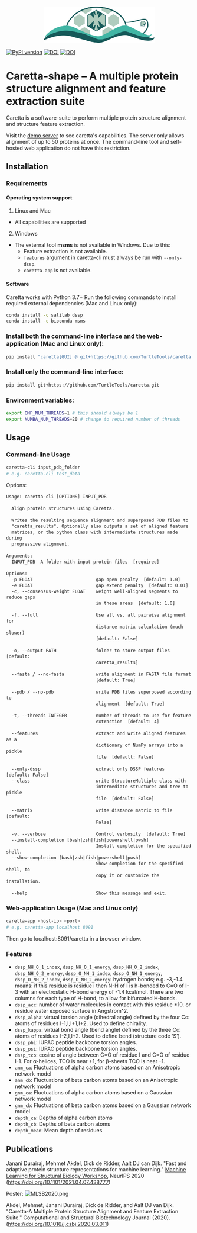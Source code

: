 <p align="center"><img src="https://raw.githubusercontent.com/TurtleTools/caretta/master/caretta_logo.png" width="300" title="Caretta Logo"></p>

[![PyPI version](https://badge.fury.io/py/caretta.svg)](https://badge.fury.io/py/caretta)
[![DOI](https://zenodo.org/badge/doi/10.1016/j.csbj.2020.03.011.svg)](http://dx.doi.org/10.1016/j.csbj.2020.03.011)
[![DOI](https://zenodo.org/badge/doi/10.1101/2021.04.07.438777.svg)](http://dx.doi.org/10.1101/2021.04.07.438777)

# Caretta-shape – A multiple protein structure alignment and feature extraction suite

Caretta is a software-suite to perform multiple protein structure alignment and structure feature extraction.

Visit the [demo server](http://bioinformatics.nl/caretta) to see caretta's capabilities. The server only allows alignment of up to 50 proteins at once.
The command-line tool and self-hosted web application do not have this restriction.

## Installation

### Requirements
#### Operating system support
1. Linux and Mac
* All capabilities are supported
2. Windows
* The external tool **msms** is not available in Windows. Due to this:
    * Feature extraction is not available.
    * `features` argument in caretta-cli must always be run with `--only-dssp`. 
    * `caretta-app` is not available.

#### Software
Caretta works with Python 3.7+
Run the following commands to install required external dependencies (Mac and Linux only):
```bash
conda install -c salilab dssp
conda install -c bioconda msms
```

### Install both the command-line interface and the web-application (Mac and Linux only):
```bash
pip install "caretta[GUI] @ git+https://github.com/TurtleTools/caretta.git"
```

### Install only the command-line interface:
```bash
pip install git+https://github.com/TurtleTools/caretta.git
```

### Environment variables:
```bash
export OMP_NUM_THREADS=1 # this should always be 1
export NUMBA_NUM_THREADS=20 # change to required number of threads
```

## Usage

### Command-line Usage

```bash
caretta-cli input_pdb_folder
# e.g. caretta-cli test_data  
```

Options:
```
Usage: caretta-cli [OPTIONS] INPUT_PDB

  Align protein structures using Caretta.

  Writes the resulting sequence alignment and superposed PDB files to
  "caretta_results". Optionally also outputs a set of aligned feature
  matrices, or the python class with intermediate structures made during
  progressive alignment.

Arguments:
  INPUT_PDB  A folder with input protein files  [required]

Options:
  -p FLOAT                        gap open penalty  [default: 1.0]
  -e FLOAT                        gap extend penalty  [default: 0.01]
  -c, --consensus-weight FLOAT    weight well-aligned segments to reduce gaps
                                  in these areas  [default: 1.0]

  -f, --full                      Use all vs. all pairwise alignment for
                                  distance matrix calculation (much slower)
                                  [default: False]

  -o, --output PATH               folder to store output files  [default:
                                  caretta_results]

  --fasta / --no-fasta            write alignment in FASTA file format
                                  [default: True]

  --pdb / --no-pdb                write PDB files superposed according to
                                  alignment  [default: True]

  -t, --threads INTEGER           number of threads to use for feature
                                  extraction  [default: 4]

  --features                      extract and write aligned features as a
                                  dictionary of NumPy arrays into a pickle
                                  file  [default: False]

  --only-dssp                     extract only DSSP features  [default: False]
  --class                         write StructureMultiple class with
                                  intermediate structures and tree to pickle
                                  file  [default: False]

  --matrix                        write distance matrix to file  [default:
                                  False]

  -v, --verbose                   Control verbosity  [default: True]
  --install-completion [bash|zsh|fish|powershell|pwsh]
                                  Install completion for the specified shell.
  --show-completion [bash|zsh|fish|powershell|pwsh]
                                  Show completion for the specified shell, to
                                  copy it or customize the installation.

  --help                          Show this message and exit.
```

### Web-application Usage (Mac and Linux only)

```bash
caretta-app <host-ip> <port> 
# e.g. caretta-app localhost 8091
```
Then go to localhost:8091/caretta in a browser window.

### Features

* `dssp_NH_O_1_index`, `dssp_NH_O_1_energy`, `dssp_NH_O_2_index`, `dssp_NH_O_2_energy`, `dssp_O_NH_1_index`, 
  `dssp_O_NH_1_energy`, `dssp_O_NH_2_index`, `dssp_O_NH_2_energy`: hydrogen bonds; e.g. -3,-1.4 means: if this residue is residue i then N-H of I is h-bonded to C=O of I-3 with an
          electrostatic H-bond energy of -1.4 kcal/mol. There are two columns for each type of H-bond, to allow for bifurcated H-bonds.
* `dssp_acc`: number of water molecules in contact with this residue *10. or residue water exposed surface in Angstrom^2.
* `dssp_alpha`: virtual torsion angle (dihedral angle) defined by the four Cα atoms of residues I-1,I,I+1,I+2. Used to define chirality.
* `dssp_kappa`: virtual bond angle (bend angle) defined by the three Cα atoms of residues I-2,I,I+2. Used to define bend (structure code ‘S’).
* `dssp_phi`: IUPAC peptide backbone torsion angles.
* `dssp_psi`: IUPAC peptide backbone torsion angles.
* `dssp_tco`: cosine of angle between C=O of residue I and C=O of residue I-1. For α-helices, TCO is near +1, for β-sheets TCO is near -1.
* `anm_ca`: Fluctuations of alpha carbon atoms based on an Anisotropic network model
* `anm_cb`: Fluctuations of beta carbon atoms based on an Anisotropic network model
* `gnm_ca`: Fluctuations of alpha carbon atoms based on a Gaussian network model
* `gnm_cb`: Fluctuations of beta carbon atoms based on a Gaussian network model
* `depth_ca`: Depths of alpha carbon atoms
* `depth_cb`: Depths of beta carbon atoms
* `depth_mean`: Mean depth of residues


## Publications
Janani Durairaj, Mehmet Akdel, Dick de Ridder, Aalt DJ can Dijk. "Fast and adaptive protein structure representations for machine learning." [Machine Learning for Structural Biology Workshop](mlsb.io), NeurIPS 2020 (https://doi.org/10.1101/2021.04.07.438777)

Poster:
![MLSB2020.png](https://raw.githubusercontent.com/TurtleTools/caretta/master/MLSB2020.png)


Akdel, Mehmet, Janani Durairaj, Dick de Ridder, and Aalt DJ van Dijk. "Caretta-A Multiple Protein Structure Alignment and Feature Extraction Suite." Computational and Structural Biotechnology Journal (2020). (https://doi.org/10.1016/j.csbj.2020.03.011)
